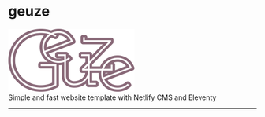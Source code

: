# geuze



<p>
    <a href="https://geuze.netlify.app/" target="_blank">
      <img alt="Geuze" width="256" src="https://raw.githubusercontent.com/Quinten/geuze/master/public/media/logo.svg">
    </a><br>
   Simple and fast website template with Netlify CMS and Eleventy
</p>

------
